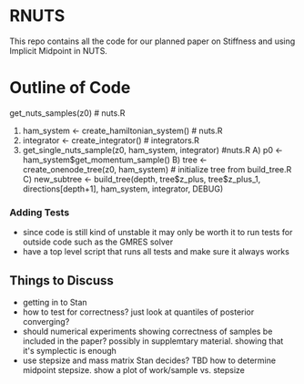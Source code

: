 # RNUTS

This repo contains all the code for our planned paper on Stiffness and using Implicit Midpoint in NUTS.

# Outline of Code
get_nuts_samples(z0) # nuts.R
   1) ham_system <- create_hamiltonian_system() # nuts.R
   2) integrator <- create_integrator() # integrators.R
   3) get_single_nuts_sample(z0, ham_system, integrator) #nuts.R
      A) p0 <- ham_system$get_momentum_sample()
      B) tree <- create_onenode_tree(z0, ham_system) # initialize tree from build_tree.R
      C) new_subtree <- build_tree(depth, tree$z_plus, tree$z_plus_1, directions[depth+1], ham_system, integrator, DEBUG)

### Adding Tests
- since code is still kind of unstable it may only be worth it to run tests for outside code such as the GMRES solver
- have a top level script that runs all tests and make sure it always works

## Things to Discuss
- getting in to Stan
- how to test for correctness? just look at quantiles of posterior converging?
- should numerical experiments showing correctness of samples be included in the paper? possibly in supplemtary material. showing that it's symplectic is enough
- use stepsize and mass matrix Stan decides? TBD how to determine midpoint stepsize. show a plot of work/sample vs. stepsize
